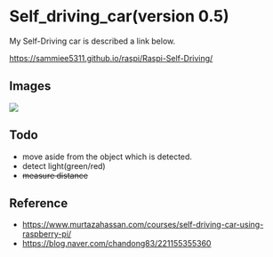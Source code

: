 # Self_driving_car(version 0.5) 
My Self-Driving car is described a link below.

https://sammiee5311.github.io/raspi/Raspi-Self-Driving/ 

## Images

![](https://github.com/sammiee5311/raspberry_pi/blob/master/self_driving_car/images/car.gif)

## Todo
+ move aside from the object which is detected.
+ detect light(green/red)
+ ~~measure distance~~

## Reference
+ https://www.murtazahassan.com/courses/self-driving-car-using-raspberry-pi/
+ https://blog.naver.com/chandong83/221155355360
